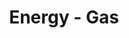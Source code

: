 ---
schema: default
title: Energy - Gas
organization: Perth and Kinross Council
notes: >-
    Gas usage data from Perth & Kinross Council owned buildings fitted with meters that record automatic readings. Data is for the last 2 years.
resources:
  - name: Energy - Gas CSV
  - url: >-
      https://data.pkc.gov.uk/dataset/fc4db049-1f17-4e35-82fc-8ccf8d101ec1/resource/9b1271cf-5b26-4b29-9468-efb22cbf1256/download/energygas.csv
  - format: CSV
license: Open Government Licence 3.0 (United Kingdom)
category:

  - energy
maintainer: Perth and Kinross Council
maintainer_email: someone@example.com
---